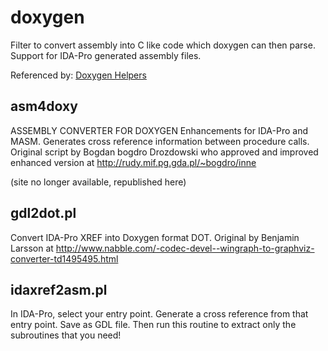 # doxygen
Filter to convert assembly into C like code which doxygen can then parse. Support for IDA-Pro generated assembly files.

Referenced by: [Doxygen Helpers](https://www.doxygen.nl/helpers.html)

## asm4doxy
ASSEMBLY CONVERTER FOR DOXYGEN Enhancements for IDA-Pro and MASM. Generates cross reference information between procedure calls. Original script by Bogdan bogdro Drozdowski who approved and improved enhanced version at http://rudy.mif.pg.gda.pl/~bogdro/inne

(site no longer available, republished here)

## gdl2dot.pl
Convert IDA-Pro XREF into Doxygen format DOT. Original by Benjamin Larsson at http://www.nabble.com/-codec-devel--wingraph-to-graphviz-converter-td1495495.html

## idaxref2asm.pl
In IDA-Pro, select your entry point. Generate a cross reference from that entry point. Save as GDL file. Then run this routine to extract only the subroutines that you need!
